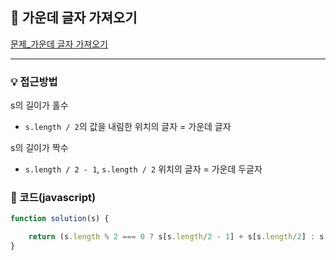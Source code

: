 ## 📝 가운데 글자 가져오기
[문제_가운데 글자 가져오기](https://programmers.co.kr/learn/courses/30/lessons/12903)

---
### 💡 접근방법
s의 길이가 홀수
- `s.length / 2`의 값을 내림한 위치의 글자 = 가운데 글자

s의 길이가 짝수
- `s.length / 2 - 1`, `s.length / 2` 위치의 글자 = 가운데 두글자

### 📍 코드(javascript)
```javascript
function solution(s) {

    return (s.length % 2 === 0 ? s[s.length/2 - 1] + s[s.length/2] : s[Math.floor(s.length / 2)]);
}
```
